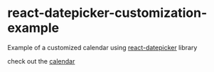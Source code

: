 # react-datepicker-customization-example
Example of a customized calendar using [react-datepicker](https://github.com/Hacker0x01/react-datepicker/) library

check out the [calendar](https://vanhaaggen.github.io/react-datepicker-customization-example/) 
